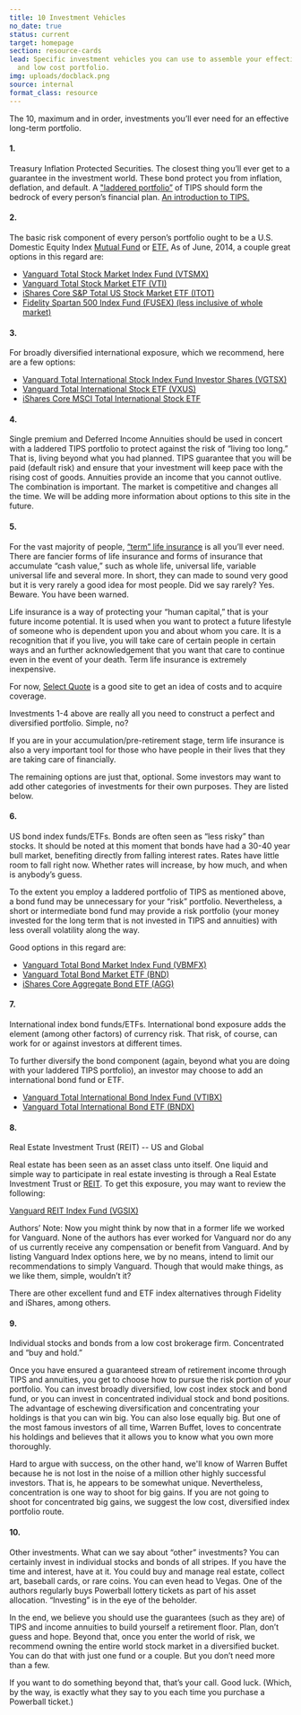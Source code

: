 ```yaml
---
title: 10 Investment Vehicles
no_date: true
status: current
target: homepage
section: resource-cards
lead: Specific investment vehicles you can use to assemble your effective, simple,
  and low cost portfolio.
img: uploads/docblack.png
source: internal
format_class: resource
---
```


The 10, maximum and in order, investments you’ll ever need for an effective long-term portfolio.


#### 1. 

Treasury Inflation Protected Securities. The closest thing you’ll ever get to a guarantee in the
investment world. These bond protect you from inflation, deflation, and default. A ["laddered
portfolio”](http://www.investopedia.com/terms/b/bondladder.asp) of TIPS should form the bedrock of every person’s financial plan. 
[An introduction to TIPS.](http://www.investopedia.com/articles/bonds/07/tips.asp)


#### 2. 

The basic risk component of every person’s portfolio ought to be a U.S. Domestic Equity Index
[Mutual Fund](http://www.investopedia.com/terms/m/mutualfund.asp) or [ETF.](http://www.investopedia.com/terms/e/etf.asp) As of June, 2014, a couple great options in this regard are:


* [Vanguard Total Stock Market Index Fund (VTSMX)](https://personal.vanguard.com/us/funds/snapshot?FundId=0085&FundIntExt=INT)
* [Vanguard Total Stock Market ETF (VTI)](https://personal.vanguard.com/us/funds/snapshot?FundId=0085&FundIntExt=INT)
* [iShares Core S&P Total US Stock Market ETF (ITOT)](http://money.usnews.com/funds/etfs/large-cap-funds/ishares-core-s%26p-total-u.s.-stock-market-etf/itot)
* [Fidelity Spartan 500 Index Fund (FUSEX) (less inclusive of whole market)](https://fundresearch.fidelity.com/mutual-funds/summary/315911206)


#### 3. 

For broadly diversified international exposure, which we recommend, here are a few options:

* [Vanguard Total International Stock Index Fund Investor Shares (VGTSX)](https://personal.vanguard.com/us/funds/snapshot?FundId=0113&FundIntExt=INT)
* [Vanguard Total International Stock ETF (VXUS)](https://personal.vanguard.com/us/funds/snapshot?FundId=3369&FundIntExt=INT)
* [iShares Core MSCI Total International Stock ETF](http://www.ishares.com/us/products/244048/ishares-core-msci-total-international-stock-etf)


#### 4. 

Single premium and Deferred Income Annuities should be used in concert with a laddered TIPS
portfolio to protect against the risk of “living too long.” That is, living beyond what you had
planned. TIPS guarantee that you will be paid (default risk) and ensure that your investment will
keep pace with the rising cost of goods. Annuities provide an income that you cannot outlive. The
combination is important. The market is competitive and changes all the time. We will be adding more
information about options to this site in the future.


#### 5. 

For the vast majority of people, [“term” life insurance](http://www.investopedia.com/terms/t/termlife.asp) is all you’ll ever need. There are
fancier forms of life insurance and forms of insurance that accumulate “cash value,” such as whole
life, universal life, variable universal life and several more. In short, they can made to sound
very good but it is very rarely a good idea for most people. Did we say rarely? Yes. Beware. You
have been warned.


Life insurance is a way of protecting your “human capital,” that is your future income potential. It
is used when you want to protect a future lifestyle of someone who is dependent upon you and about
whom you care. It is a recognition that if you live, you will take care of certain people in certain
ways and an further acknowledgement that you want that care to continue even in the event of your
death. Term life insurance is extremely inexpensive.


For now, [Select Quote](http://www.selectquote.com/landing_t.aspx?cid=t:knc:c:64307662:ad:5684456182:se:gog:k:Term_Life_Insurance_quotes:m:Exact:d:c&gclid=CIL2usKmlb8CFSwS7Aodlw4ApA) is a good site to get an idea of costs and to acquire coverage.


Investments 1-4 above are really all you need to construct a perfect and diversified portfolio.
Simple, no?


If you are in your accumulation/pre-retirement stage, term life insurance is also a very important
tool for those who have people in their lives that they are taking care of financially.


The remaining options are just that, optional. Some investors may want to add other categories of
investments for their own purposes. They are listed below.


#### 6. 

US bond index funds/ETFs. Bonds are often seen as “less risky” than stocks. It should be noted at
this moment that bonds have had a 30-40 year bull market, benefiting directly from falling interest
rates. Rates have little room to fall right now. Whether rates will increase, by how much, and when
is anybody’s guess.


To the extent you employ a laddered portfolio of TIPS as mentioned above, a bond fund may be
unnecessary for your “risk” portfolio. Nevertheless, a short or intermediate bond fund may provide a
risk portfolio (your money invested for the long term that is not invested in TIPS and annuities)
with less overall volatility along the way.


Good options in this regard are:


* [Vanguard Total Bond Market Index Fund (VBMFX)](https://personal.vanguard.com/us/funds/snapshot?FundId=0084&FundIntExt=INT)
* [Vanguard Total Bond Market ETF (BND)](https://personal.vanguard.com/us/funds/snapshot?FundId=0928&FundIntExt=INT)
* [iShares Core Aggregate Bond ETF (AGG)](http://www.ishares.com/us/products/239458/ishares-core-total-us-bond-market-etf)


#### 7. 

International index bond funds/ETFs. International bond exposure adds the element (among other
factors) of currency risk. That risk, of course, can work for or against investors at different
times.


To further diversify the bond component (again, beyond what you are doing with your laddered TIPS
portfolio), an investor may choose to add an international bond fund or ETF.


* [Vanguard Total International Bond Index Fund (VTIBX)](https://personal.vanguard.com/us/funds/snapshot?FundId=1231&FundIntExt=INT)
* [Vanguard Total International Bond ETF (BNDX)](https://personal.vanguard.com/us/funds/snapshot?FundId=3711&FundIntExt=INT)


#### 8. 

Real Estate Investment Trust (REIT) -- US and Global


Real estate has been seen as an asset class unto itself. One liquid and simple way to participate in
real estate investing is through a Real Estate Investment Trust or [REIT](http://www.investopedia.com/terms/r/reit.asp). To get this exposure, you
may want to review the following:

[Vanguard REIT Index Fund (VGSIX)](https://personal.vanguard.com/us/funds/snapshot?FundId=0123&FundIntExt=INT)

Authors’ Note: Now you might think by now that in a former life we worked for Vanguard. None of the
authors has ever worked for Vanguard nor do any of us currently receive any compensation or benefit
from Vanguard. And by listing Vanguard Index options here, we by no means, intend to limit our
recommendations to simply Vanguard. Though that would make things, as we like them, simple, wouldn’t
it?

There are other excellent fund and ETF index alternatives through Fidelity and iShares, among
others.


#### 9. 

Individual stocks and bonds from a low cost brokerage firm. Concentrated and “buy and hold.”

Once you have ensured a guaranteed stream of retirement income through TIPS and annuities, you get
to choose how to pursue the risk portion of your portfolio. You can invest broadly diversified, low
cost index stock and bond fund, or you can invest in concentrated individual stock and bond
positions. The advantage of eschewing diversification and concentrating your holdings is that you
can win big. You can also lose equally big. But one of the most famous investors of all time, Warren
Buffet, loves to concentrate his holdings and believes that it allows you to know what you own more
thoroughly.


Hard to argue with success, on the other hand, we'll know of Warren Buffet because he is not lost in
the noise of a million other highly successful investors. That is, he appears to be somewhat unique.
Nevertheless, concentration is one way to shoot for big gains. If you are not going to shoot for
concentrated big gains, we suggest the low cost, diversified index portfolio route.



#### 10. 

Other investments. What can we say about “other” investments? You can certainly invest in
individual stocks and bonds of all stripes. If you have the time and interest, have at it. You could
buy and manage real estate, collect art, baseball cards, or rare coins. You can even head to Vegas.
One of the authors regularly buys Powerball lottery tickets as part of his asset allocation.
“Investing” is in the eye of the beholder.


In the end, we believe you should use the guarantees (such as they are) of TIPS and income annuities
to build yourself a retirement floor. Plan, don’t guess and hope. Beyond that, once you enter the
world of risk, we recommend owning the entire world stock market in a diversified bucket. You can do
that with just one fund or a couple. But you don’t need more than a few.


If you want to do something beyond that, that’s your call. Good luck. (Which, by the way, is exactly
what they say to you each time you purchase a Powerball ticket.)

